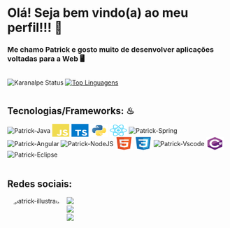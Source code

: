 # Olá! Seja bem vindo(a) ao meu perfil!!! 🤞
### Me chamo Patrick e gosto muito de desenvolver aplicações voltadas para a Web :desktop_computer:
 

<div style="display: inline-block">
 
![Karanalpe Status](https://github-readme-stats.vercel.app/api?username=marcospatrickexe&show_icons=true&theme=gotham)
[![Top Linguagens](https://github-readme-stats.vercel.app/api/top-langs/?username=marcospatrickexe&theme=gotham&layout=compact)](https://github.com/anuraghazra/github-readme-stats)
 
</div>


## Tecnologias/Frameworks: ♨ 
<div style="display: inline_block">
    <img align="center" alt="Patrick-Java" height="30" width="40" src="https://www.svgrepo.com/show/184143/java.svg">
    <img align="center" alt="Patrick-Js" height="30" width="40" src="https://raw.githubusercontent.com/devicons/devicon/master/icons/javascript/javascript-plain.svg">
    <img align="center" alt="Patrick-Ts" height="30" width="40" src="https://raw.githubusercontent.com/devicons/devicon/master/icons/typescript/typescript-plain.svg">
    <img align="center" alt="Patrick-Python" height="30" width="40" src="https://raw.githubusercontent.com/devicons/devicon/master/icons/python/python-original.svg">
    <img align="center" alt="Patrick-React" height="30" width="40" src="https://raw.githubusercontent.com/devicons/devicon/master/icons/react/react-original.svg">
    <img align="center" alt="Patrick-Spring" height="30" width="40" src="https://www.svgrepo.com/show/376350/spring.svg">
    <img align="center" alt="Patrick-Angular" height="30" width="40" src="https://www.svgrepo.com/show/353396/angular-icon.svg">
    <img align="center" alt="Patrick-NodeJS" height="30" width="40" src="https://www.svgrepo.com/show/303266/nodejs-icon-logo.svg">
    <img align="center" alt="Patrick-HTML" height="30" width="40" src="https://raw.githubusercontent.com/devicons/devicon/master/icons/html5/html5-original.svg">
    <img align="center" alt="Patrick-CSS" height="30" width="40" src="https://raw.githubusercontent.com/devicons/devicon/master/icons/css3/css3-original.svg">
    <img align="center" alt="Patrick-Vscode" height="30" width="40" src="https://www.svgrepo.com/show/374171/vscode.svg">
    <img align="center" alt="Patrick-Csharp" height="30" width="40" src="https://raw.githubusercontent.com/devicons/devicon/master/icons/csharp/csharp-original.svg">
    <img align="center" alt="Patrick-Eclipse" height="30" width="40" src="https://www.svgrepo.com/show/353685/eclipse-icon.svg">
</div>

<Br /> 
  
 ## Redes sociais:
 <div>   
  <img align="left" alt="patrick-illustration" height="150" style="border-radius:50px;" src="https://ibb.co/W65kL4S" />

  <div style="margin-left: 30px;">
   <a href="https://www.linkedin.com/in/marcos-patrick-58598b14a/" target="_blank">
       <img src="https://img.shields.io/badge/-LinkedIn-%230077B5?style=for-the-badge&logo=linkedin&logoColor=white" target="_blank">
   </a> <Br />

   <a href="https://www.instagram.com/patrick_saraiva/" target="_blank">
       <img src="https://img.shields.io/badge/-Instagram-%23E4405F?style=for-the-badge&logo=instagram&logoColor=white" target="_blank">
   </a> <Br />

   <a href = "mailto:marcospatrick039474@gmail.com" >
      <img src="https://img.shields.io/badge/Gmail-D14836?style=for-the-badge&logo=gmail&logoColor=white" target="_blank">
   </a> <Br />
 <!--
        <a href="https://www.facebook.com/patrick.devv">
            <img src="https://img.shields.io/badge/Facebook-1877F2?style=for-the-badge&logo=facebook&logoColor=white" target="_blank">
        </a>
  -->
  </div>
 </div>
  
  











<!--
**MarcosPatrickExe/MarcosPatrickExe** is a ✨ _special_ ✨ repository because its `README.md` (this file) appears on your GitHub profile.

Here are some ideas to get you started:

- 🔭 I’m currently working on ...
- 🌱 I’m currently learning ...
- 👯 I’m looking to collaborate on ...
- 🤔 I’m looking for help with ...
- 💬 Ask me about ...
- 📫 How to reach me: ...
- 😄 Pronouns: ...
- ⚡ Fun fact: ...
-->
